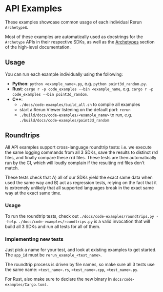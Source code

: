# API Examples

These examples showcase common usage of each individual Rerun `Archetype`s.

Most of these examples are automatically used as docstrings for the `Archetype` APIs in their respective SDKs, as well as the [Archetypes](https://www.rerun.io/docs/reference/data_types) section of the high-level documentation.

## Usage

You can run each example individually using the following:

- **Python**: `python <example_name>.py`, e.g. `python point3d_random.py`.
- **Rust**: `cargo r -p code_examples --bin <example_name`, e.g. `cargo r -p code_examples --bin point3d_random`.
- **C++**:
  - `./docs/code-examples/build_all.sh` to compile all examples
  - start a Rerun Viewer listening on the default port: `rerun`
  - `./build/docs/code-examples/<example_name>` to run, e.g.  `./build/docs/code-examples/point3d_random`

## Roundtrips

All API examples support cross-language roundtrip tests: i.e. we execute the same logging commands from all 3 SDKs, save the results to distinct rrd files, and finally compare these rrd files.
These tests are then automatically run by the CI, which will loudly complain if the resulting rrd files don't match.

These tests check that A) all of our SDKs yield the exact same data when used the same way and B) act as regression tests, relying on the fact that it is extremely unlikely that all supported languages break in the exact same way at the exact same time.

### Usage

To run the roundtrip tests, check out `./docs/code-examples/roundtrips.py --help`.
`./docs/code-examples/roundtrips.py` is a valid invocation that will build all 3 SDKs and run all tests for all of them.

### Implementing new tests

Just pick a name for your test, and look at existing examples to get started.  The `app_id` must be `rerun_example_<test_name>`.

The roundtrip process is driven by file names, so make sure all 3 tests use the same name: `<test_name>.rs`, `<test_name>.cpp`, `<test_name>.py`.

For Rust, also make sure to declare the new binary in `docs/code-examples/Cargo.toml`.


